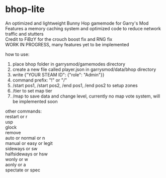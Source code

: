 # bhop-lite
An optimized and lightweight Bunny Hop gamemode for Garry's Mod<br/>
Features a memory caching system and optimized code to reduce network traffic and stutters<br/>
Credit to FiBzY for the crouch boost fix and RNG fix<br/>
WORK IN PROGRESS, many features yet to be implemented<br/>

how to use:
1. place bhop folder in garrysmod/gamemodes directory
2. create a new file called player.json in garrysmod/data/bhop directory
3. write {"YOUR STEAM ID": {"role": "Admin"}}
4. command prefix: "!" or "/"
5. /start pos1, /start pos2, /end pos1, /end pos2 to setup zones
6. /tier <tier> to set map tier
7. /map <map name> to save data and change level, currently no map vote system, will be implemented soon

other commands:<br/>
restart or r<br/>
usp<br/>
glock<br/>
remove<br/>
auto or normal or n<br/>
manual or easy or legit<br/>
sideways or sw<br/>
halfsideways or hsw<br/>
wonly or w<br/>
aonly or a<br/>
spectate or spec
